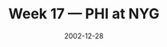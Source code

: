 ---
layout: game
title: Week 17 — PHI at NYG
season: 2002
game_id: 2002_17_PHI_NYG
week: 17
date: 2002-12-28
home_team: NYG
away_team: PHI
final_home: 
final_away: 
pbp_url: /assets/data/pbp/2002/2002_17_PHI_NYG.csv.gz
---
